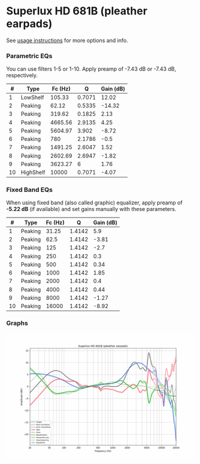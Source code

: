 # Superlux HD 681B (pleather earpads)
See [usage instructions](https://github.com/jaakkopasanen/AutoEq#usage) for more options and info.

### Parametric EQs
You can use filters 1-5 or 1-10. Apply preamp of -7.43 dB or -7.43 dB, respectively.

|   # | Type      |   Fc (Hz) |      Q |   Gain (dB) |
|-----|-----------|-----------|--------|-------------|
|   1 | LowShelf  |    105.33 | 0.7071 |       12.02 |
|   2 | Peaking   |     62.12 | 0.5335 |      -14.32 |
|   3 | Peaking   |    319.62 | 0.1825 |        2.13 |
|   4 | Peaking   |   4665.56 | 2.9135 |        4.25 |
|   5 | Peaking   |   5604.97 | 3.902  |       -8.72 |
|   6 | Peaking   |    780    | 2.1786 |       -0.5  |
|   7 | Peaking   |   1491.25 | 2.6047 |        1.52 |
|   8 | Peaking   |   2602.69 | 2.6947 |       -1.82 |
|   9 | Peaking   |   3623.27 | 6      |        1.76 |
|  10 | HighShelf |  10000    | 0.7071 |       -4.07 |

### Fixed Band EQs
When using fixed band (also called graphic) equalizer, apply preamp of **-5.22 dB** (if available) and set gains manually with these parameters.

|   # | Type    |   Fc (Hz) |      Q |   Gain (dB) |
|-----|---------|-----------|--------|-------------|
|   1 | Peaking |     31.25 | 1.4142 |        5.9  |
|   2 | Peaking |     62.5  | 1.4142 |       -3.81 |
|   3 | Peaking |    125    | 1.4142 |       -2.7  |
|   4 | Peaking |    250    | 1.4142 |        0.3  |
|   5 | Peaking |    500    | 1.4142 |        0.34 |
|   6 | Peaking |   1000    | 1.4142 |        1.85 |
|   7 | Peaking |   2000    | 1.4142 |        0.4  |
|   8 | Peaking |   4000    | 1.4142 |        0.44 |
|   9 | Peaking |   8000    | 1.4142 |       -1.27 |
|  10 | Peaking |  16000    | 1.4142 |       -8.92 |

### Graphs
![](./Superlux%20HD%20681B%20(pleather%20earpads).png)
